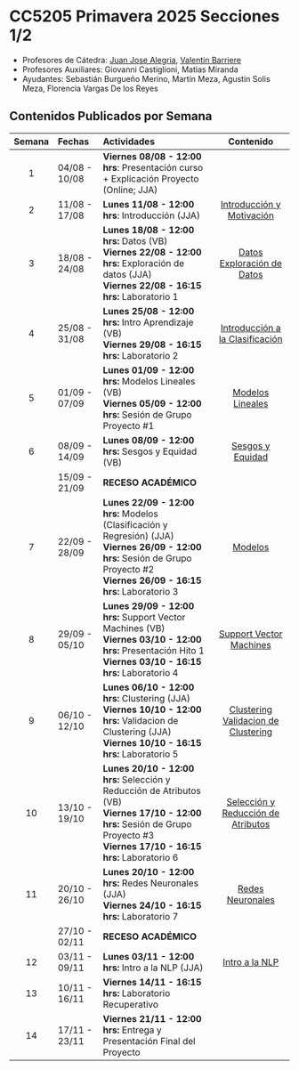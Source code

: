 # CC5205 Primavera 2025 Secciones 1/2

- Profesores de Cátedra: [Juan Jose Alegria](https://dcc.uchile.cl/pregrado/academico/juan-alegria), [Valentin Barriere](https://dcc.uchile.cl/pregrado/academico/valentin-barriere)
- Profesores Auxiliares: Giovanni Castiglioni, Matias Miranda
- Ayudantes: Sebastián Burgueño Merino, Martín Meza, Agustin Solis Meza, Florencia Vargas De los Reyes

## Contenidos Publicados por Semana

| Semana | Fechas        | Actividades                                                                                                                                                                                |                                                                 Contenido                                                                  |
| :----: | :------------ | :----------------------------------------------------------------------------------------------------------------------------------------------------------------------------------------- | :----------------------------------------------------------------------------------------------------------------------------------------: |
|   1    | 04/08 - 10/08 | **Viernes 08/08 - 12:00 hrs**: Presentación curso + Explicación Proyecto (Online; JJA)                                                                                                     |                                                                                                                                            |
|   2    | 11/08 - 17/08 | **Lunes 11/08 - 12:00 hrs**: Introducción (JJA) <br/>                                                                                                                                      |              [Introducción y Motivación](https://drive.google.com/file/d/1U_IMPZU535o6L5Wn5gKeieKPF_5XZNVt/view?usp=sharing)               |
|   3    | 18/08 - 24/08 | **Lunes 18/08 - 12:00 hrs:** Datos (VB) <br/> **Viernes 22/08 - 12:00 hrs:** Exploración de datos (JJA) <br/> **Viernes 22/08 - 16:15 hrs:** Laboratorio 1                                 | [Datos](https://valbarriere.github.io/minerias/2_datos/) </br> [Exploración de Datos](https://docs.google.com/presentation/d/15Tiz9hvavn5n0T3rtWowvXrD30N0JA_H/edit?usp=sharing&ouid=105253079568453970239&rtpof=true&sd=true) |
|   4    | 25/08 - 31/08 | **Lunes 25/08 - 12:00 hrs:** Intro Aprendizaje (VB) <br/> **Viernes 29/08 - 16:15 hrs:** Laboratorio 2                    |                           [Introducción a la Clasificación](https://valbarriere.github.io/minerias/4_intro_sl/)                            |
|   5    | 01/09 - 07/09 | **Lunes 01/09 - 12:00 hrs:** Modelos Lineales (VB) <br/> **Viernes 05/09 - 12:00 hrs:** Sesión de Grupo Proyecto #1                                                                       |                                 [Modelos Lineales](https://valbarriere.github.io/minerias/6_modelos_lin/)                                  |
|   6    | 08/09 - 14/09 | **Lunes 08/09 - 12:00 hrs:** Sesgos y Equidad (VB)                                                                                                                                         |                                    [Sesgos y Equidad](https://valbarriere.github.io/minerias/5_biases/)                                    |
|        | 15/09 - 21/09 | **RECESO ACADÉMICO**                                                                                                                                                                       |                                                                                                                                            |
|   7    | 22/09 - 28/09 | **Lunes 22/09 - 12:00 hrs:** Modelos (Clasificación y Regresión) (JJA) <br/> **Viernes 26/09 - 12:00 hrs:** Sesión de Grupo Proyecto #2 <br/> **Viernes 26/09 - 16:15 hrs:** Laboratorio 3 |                                    [Modelos](https://docs.google.com/presentation/d/1ZwXjLIITUdRulUTwKrQRyMhX9VLwpkdG/edit?slide=id.p1#slide=id.p1)                                     |
|   8    | 29/09 - 05/10 | **Lunes 29/09 - 12:00 hrs:** Support Vector Machines (VB) <br/> **Viernes 03/10 - 12:00 hrs:** Presentación Hito 1 <br/> **Viernes 03/10 - 16:15 hrs:** Laboratorio 4                      |                                  [Support Vector Machines](https://valbarriere.github.io/minerias/8_svm/)                                  |
|   9    | 06/10 - 12/10 | **Lunes 06/10 - 12:00 hrs:** Clustering (JJA) <br/> **Viernes 10/10 - 12:00 hrs:** Validacion de Clustering (JJA) <br/> **Viernes 10/10 - 16:15 hrs:** Laboratorio 5                       |                 [Clustering](https://docs.google.com/presentation/d/1FHe-abYqbuMH9V1SKaVfkozzDAIvjvMI/edit?usp=sharing&ouid=105253079568453970239&rtpof=true&sd=true) <br/> [Validacion de Clustering](TOADD)                 |
|   10   | 13/10 - 19/10 | **Lunes 20/10 - 12:00 hrs:** Selección y Reducción de Atributos (VB) <br/> **Viernes 17/10 - 12:00 hrs:** Sesión de Grupo Proyecto #3 <br/> **Viernes 17/10 - 16:15 hrs:** Laboratorio 6   |                    [Selección y Reducción de Atributos](https://valbarriere.github.io/minerias/10_reduccion_atributos/)                    |
|   11   | 20/10 - 26/10 | **Lunes 20/10 - 12:00 hrs:** Redes Neuronales (JJA) <br/> **Viernes 24/10 - 16:15 hrs:** Laboratorio 7                                                                                     |                                     [Redes Neuronales](https://valbarriere.github.io/minerias/11_nn/)                                      |
|        | 27/10 - 02/11 | **RECESO ACADÉMICO**                                                                                                                                                                       |                                                                                                                                            |
|   12   | 03/11 - 09/11 | **Lunes 03/11 - 12:00 hrs:** Intro a la NLP (JJA)                                                                                                                                          |                                      [Intro a la NLP](https://valbarriere.github.io/minerias/12_nlp/)                                      |
|   13   | 10/11 - 16/11 | **Viernes 14/11 - 16:15 hrs:** Laboratorio Recuperativo                                                                                                                                    |                                                                                                                                            |
|   14   | 17/11 - 23/11 | **Viernes 21/11 - 12:00 hrs:** Entrega y Presentación Final del Proyecto                                                                                                                   |                                                                                                                                            |
